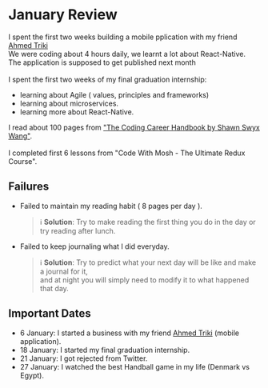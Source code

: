 # January Review

I spent the first two weeks building a mobile pplication with my friend [Ahmed Triki](https://github.com/AhmedTriki-IT) </br>
We were coding about 4 hours daily, we learnt a lot about React-Native. </br>
The application is supposed to get published next month </br>
</br>
I spent the first two weeks of my final graduation internship:

- learning about Agile ( values, principles and frameworks) </br>
- learning about microservices. </br>
- learning more about React-Native. </br>

I read about 100 pages from ["The Coding Career Handbook by Shawn Swyx Wang"](https://www.learninpublic.org/). </br>
</br>
I completed first 6 lessons from "Code With Mosh - The Ultimate Redux Course".

## Failures

- Failed to maintain my reading habit ( 8 pages per day ).
  > :information_source: **Solution**: Try to make reading the first thing you do in the day or try reading after lunch.
- Failed to keep journaling what I did everyday.
  > :information_source: **Solution**: Try to predict what your next day will be like and make a journal for it,</br> and at night you will simply need to modify it to what happened that day.

## Important Dates

- 6 January: I started a business with my friend [Ahmed Triki](https://github.com/AhmedTriki-IT) (mobile application).
- 18 January: I started my final graduation internship.
- 21 January: I got rejected from Twitter.
- 27 January: I watched the best Handball game in my life (Denmark vs Egypt).
